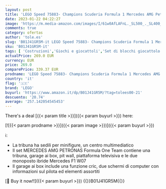 ```yaml
---
layout: post
title: 'LEGO Speed 75883- Champions Scuderia Formula 1 Mercedes AMG Petron'
date: 2023-01-22 04:22:27
image: 'https://m.media-amazon.com/images/I/61w0AfLAFnL._SL500_._SL400_.jpg'
comments: true
category: ofertas
author: 'tole.es'
slug: 'B01J41GR5M-it LEGO Speed 75883- Champions Scuderia Formula 1 Mercedes...'
sku: 'B01J41GR5M-it'
tags: [ 'Costruzioni','Giochi e giocattoli','Set di blocchi giocattolo impilabili','lego','🇮🇹', ]
actualPrice: 269.0 EUR
currency: EUR
price: 269.0
comparePrice: 339.37 EUR
prodname: 'LEGO Speed 75883- Champions Scuderia Formula 1 Mercedes AMG Petron'
country: 'it'
flag: '🇮🇹'
brand: 'LEGO'
buyurl: 'https://www.amazon.it/dp/B01J41GR5M/?tag=tolees00-21'
descuento: '20.74'
average: '257.142054545453'
---
```


There's a deal [{{< param title >}}]({{< param buyurl >}})  here:

[![{{< param prodname >}}]({{< param image >}})]({{< param buyurl >}})

ℹ️:

- La tribuna ha sedili per minifigure, un centro multimediatico
- Il set MERCEDES AMG PETRONAS Formula One Team contiene una tribuna, garage ai box, pit wall, piattaforma televisiva e le due monoposto ibride Mercedes F1 W07
- Il garage ai box include una funzione cric, due schermi di computer con informazioni sul pilota ed elementi assortiti

[🛒 Buy it now!!]({{< param buyurl >}})
{{<world>}}B01J41GR5M{{</world>}}
